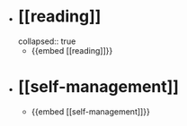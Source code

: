 - # [[reading]]
  collapsed:: true
	- {{embed [[reading]]}}
- # [[self-management]]
	- {{embed [[self-management]]}}